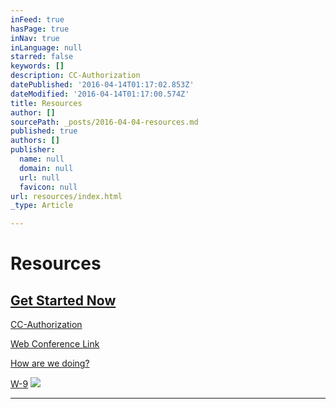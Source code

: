 ```yaml
---
inFeed: true
hasPage: true
inNav: true
inLanguage: null
starred: false
keywords: []
description: CC-Authorization
datePublished: '2016-04-14T01:17:02.853Z'
dateModified: '2016-04-14T01:17:00.574Z'
title: Resources
author: []
sourcePath: _posts/2016-04-04-resources.md
published: true
authors: []
publisher:
  name: null
  domain: null
  url: null
  favicon: null
url: resources/index.html
_type: Article

---
```

# Resources

## [Get Started Now  ][0]

[CC-Authorization][1]

[Web Conference Link][2]

[How are we doing?][3]

[W-9][4]
![](https://the-grid-user-content.s3-us-west-2.amazonaws.com/0167b4d9-05b9-4028-9397-f9692e009a70.jpg)

****

  
  


[0]: http://www.forneycpa.com/getstartednow.html
[1]: https://docs.google.com/forms/d/1kqzAO2yxF9c-gRa4KPF2C7f1SfuMG1L-CZXLUSdu9wg/viewform?formkey=dG90UWpvSmdmMGpEQ0RkSExLRkZxaHc6MQ#gid=0
[2]: https://secure.join.me/adproadvisor
[3]: https://www.surveymonkey.com/r/K276KYW?sm=idjIWypiKmadc6U3W4AMpA%3d%3d
[4]: https://thegrid.ai/climb-consulting/w-9/